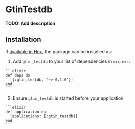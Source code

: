 # GtinTestdb

**TODO: Add description**

## Installation

If [available in Hex](https://hex.pm/docs/publish), the package can be installed as:

  1. Add `gtin_testdb` to your list of dependencies in `mix.exs`:

    ```elixir
    def deps do
      [{:gtin_testdb, "~> 0.1.0"}]
    end
    ```

  2. Ensure `gtin_testdb` is started before your application:

    ```elixir
    def application do
      [applications: [:gtin_testdb]]
    end
    ```

